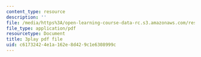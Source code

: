 ```yaml
---
content_type: resource
description: ''
file: /media/https%3A/open-learning-course-data-rc.s3.amazonaws.com/res-6-006-video-demonstrations-in-lasers-and-optics-spring-2008/c61732424e1a162e8d429c1e6308999c_RRi4dv9KgCg.pdf
file_type: application/pdf
resourcetype: Document
title: 3play pdf file
uid: c6173242-4e1a-162e-8d42-9c1e6308999c
---
```

